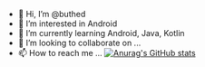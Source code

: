 - 👋 Hi, I’m @buthed
- 👀 I’m interested in Android
- 🌱 I’m currently learning Android, Java, Kotlin
- 💞️ I’m looking to collaborate on ...
- 📫 How to reach me ...
[![Anurag's GitHub stats](https://github-readme-stats.vercel.app/apibuthedanuraghazra)](https://github.com/anuraghazra/github-readme-stats)

